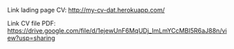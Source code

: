Link lading page CV: http://my-cv-dat.herokuapp.com/

Link CV file PDF: https://drive.google.com/file/d/1ejewUnF6MqUDj_ImLmYCcMBI5R6aJ88n/view?usp=sharing